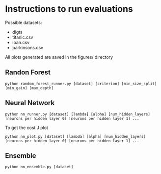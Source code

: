 # Instructions to run evaluations

Possible datasets:

- digts
- titanic.csv
- loan.csv
- parkinsons.csv

All plots generated are saved in the figures/ directory

## Randon Forest

```
python random_forest_runner.py [dataset] [criterion] [min_size_split] [min_gain] [max_depth]
```

## Neural Network

```
python nn_runner.py [dataset] [lambda] [alpha] [num_hidden_layers] [neurons per hidden layer 0] [neurons per hidden layer 1] ...
```

To get the cost J plot

```
python nn_plot.py [dataset] [lambda] [alpha] [num_hidden_layers] [neurons per hidden layer 0] [neurons per hidden layer 1] ...
```

## Ensemble

```
python nn_ensemble.py [dataset]
```
